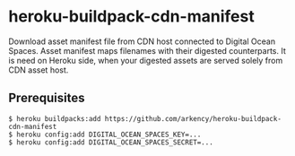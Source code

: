 # heroku-buildpack-cdn-manifest

Download asset manifest file from CDN host connected to Digital Ocean Spaces. Asset manifest maps filenames with their digested counterparts. It is need on Heroku side, when your digested assets are served solely from CDN asset host.

## Prerequisites

    $ heroku buildpacks:add https://github.com/arkency/heroku-buildpack-cdn-manifest
    $ heroku config:add DIGITAL_OCEAN_SPACES_KEY=...
    $ heroku config:add DIGITAL_OCEAN_SPACES_SECRET=...
